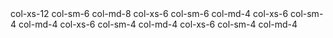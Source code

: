 <Container layout="floats">
    <Row>
        <Col xs={12} sm={6} md={8}>col-xs-12 col-sm-6 col-md-8</Col>
        <Col xs={6} sm={6} md={4}>col-xs-6 col-sm-6 col-md-4</Col>
    </Row>
    <Row>
        <Col xs={6} sm={4} md={4}>col-xs-6 col-sm-4 col-md-4</Col>
        <Col xs={6} sm={4} md={4}>col-xs-6 col-sm-4 col-md-4</Col>
        <Col xs={6} sm={4} md={4}>col-xs-6 col-sm-4 col-md-4</Col>
    </Row>
</Container>
